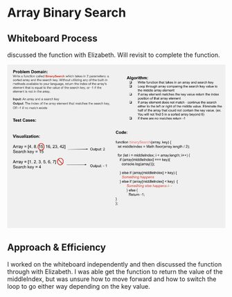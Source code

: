 # Array Binary Search

## Whiteboard Process

discussed the function with Elizabeth. Will revisit to complete the function.

![code challenge 3 whiteboard](./cc3.png)

## Approach & Efficiency

I worked on the whiteboard independently and then discussed the function through with Elizabeth. I was able get the function to return the value of the middleIndex, but was unsure how to move forward and how to switch the loop to go either way depending on the key value.
